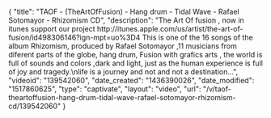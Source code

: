 {
    "title": "TAOF - (TheArtOfFusion)  - Hang drum - Tidal Wave - Rafael Sotomayor -  Rhizomism CD",
    "description": "The Art Of fusion , now in itunes support our project http:\/\/itunes.apple.com\/us\/artist\/the-art-of-fusion\/id498306146?ign-mpt=uo%3D4 This is one of the 16  songs of the album Rhizomism, produced by Rafael Sotomayor ,11 musicians from diferent parts of the globe, hang drum, Fusion with grafics arts , the world is full of sounds and colors ,dark and light, just as the human experience is full of joy and tragedy.\nlife is a journey and not  and not a destination...",
    "videoid": "139542060",
    "date_created": "1436390026",
    "date_modified": "1517860625",
    "type": "captivate",
    "layout": "video",
    "url": "\/v\/taof-theartoffusion-hang-drum-tidal-wave-rafael-sotomayor-rhizomism-cd\/139542060"
}
